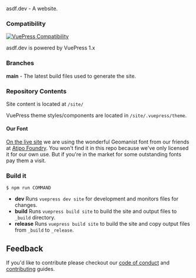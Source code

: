 asdf.dev - A website.

### Compatibility

[![VuePress Compatibility](https://img.shields.io/badge/VuePress-v1.x-success.svg)](https://vuepress.vuejs.org/)

asdf.dev is powered by VuePress 1.x

### Branches

**main** - The latest build files used to generate the site.

### Repository Contents

Site content is located at `/site/`

VuePress theme styles/components are located in `/site/.vuepress/theme`.

#### Our Font

[On the live site](https://asdf.dev) we are using the wonderful Geomanist font from our friends at [Atipo Foundry](http://www.atipofoundry.com/fonts/geomanist). You won't find it in this repo because we've only licensed it for our own use. But if you're in the market for some outstanding fonts pay them a visit.

### Build it

```
$ npm run COMMAND
```

- **dev** Runs `vuepress dev site` for development and monitors files for changes.
- **build** Runs `vuepress build site` to build the site and output files to `_build` directory.
- **release** Runs `vuepress build site` to build the site and copy output files from `_build` to `_release`.


## Feedback

If you'd like to contribute please checkout our [code of conduct](./.github/CODE_OF_CONDUCT.md) and [contributing](./.github/CONTRIBUTING.md) guides.
